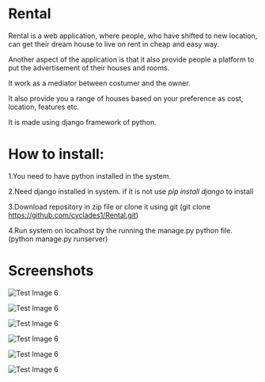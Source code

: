 # Rental

Rental is a web application, where people, who have shifted to new location, can get their dream house to live on rent in cheap and easy way. 

Another aspect of the application is that it also provide people a platform to put the advertisement of their houses and rooms.

It work as a mediator between costumer and the owner. 

It also provide you a range of houses based on your preference as cost, location, features etc.

It is made using django framework of python.

# How to install:

1.You need to have python installed in the system.

2.Need django installed in system.
  if it is not use *pip install django* to install
  
3.Download repository in zip file or clone it using git (git clone https://github.com/cyclades1/Rental.git)

4.Run system on localhost by the running the manage.py python file. (python manage.py runserver)

# Screenshots

![Test Image 6](https://github.com/cyclades1/Rental/blob/master/images/main.PNG)

![Test Image 6](https://github.com/cyclades1/Rental/blob/master/images/search.PNG)

![Test Image 6](https://github.com/cyclades1/Rental/blob/master/images/about.PNG)

![Test Image 6](https://github.com/cyclades1/Rental/blob/master/images/contact.PNG)

![Test Image 6](https://github.com/cyclades1/Rental/blob/master/images/profile.PNG)

![Test Image 6](https://github.com/cyclades1/Rental/blob/master/images/desc.PNG)
